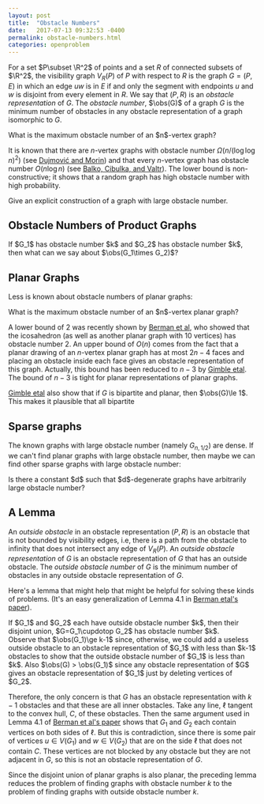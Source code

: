 ```yaml
---
layout: post
title:  "Obstacle Numbers"
date:   2017-07-13 09:32:53 -0400
permalink: obstacle-numbers.html
categories: openproblem
---
```

$\DeclareMathOperator{\obs}{obs}\newcommand{\R}{\mathbb{R}}\DeclareMathOperator{\cupdotop}{\dot{\cup}}$For a set $P\subset \R^2$ of points and a set $R$ of connected subsets of $\R^2$, the visibility graph $V_R(P)$ of $P$ with respect to $R$ is the graph $G=(P,E)$ in which an edge $uw$ is in $E$ if and only the segment with endpoints $u$ and $w$ is disjoint from every element in $R$.  We say that $(P,R)$ is an *obstacle representation* of $G$.  The *obstacle number*, $\obs(G)$ of a graph $G$ is the minimum number of obstacles in any obstacle representation of a graph isomorphic to $G$.

<div class="problem">
  What is the maximum obstacle number of an $n$-vertex graph?
</div>

It is known that there are $n$-vertex graphs with obstacle number $\Omega(n/(\log\log n)^2)$ (see [Dujmović and Morin][dujmovic-morin]) and that every $n$-vertex graph has obstacle number $O(n\log n)$ (see [Balko, Cibulka, and Valtr][balko-cibulka-valtr]).
The lower bound is non-constructive; it shows that a random graph has high obstacle number with high probability.

<div class="problem">
  Give an explicit construction of a graph with large obstacle number.
</div>

## Obstacle Numbers of Product Graphs

<div class="problem">
  If $G_1$ has obstacle number $k$ and $G_2$ has obstacle number $k$, then what can we say about $\obs(G_1\times G_2)$?
</div>

## Planar Graphs
Less is known about obstacle numbers of planar graphs:

<div class="problem">
  What is the maximum obstacle number of an $n$-vertex planar graph?
</div>

A lower bound of 2 was recently shown by [Berman et al][berman-etal], who showed that the icosahedron (as well as another planar graph with 10 vertices) has obstacle number 2.  An upper bound of $O(n)$ comes from the fact that a planar drawing of an $n$-vertex planar graph has at most $2n-4$ faces and placing an obstacle inside each face gives an obstacle representation of this graph.  Actually, this bound has been reduced to $n-3$ by [Gimble etal][gimble-etal].  The bound of $n-3$ is tight for planar representations of planar graphs.

[Gimble etal][gimble-etal] also show that if $G$ is bipartite and planar, then $\obs(G)\le 1$.  This makes it plausible that all bipartite

## Sparse graphs

The known graphs with large obstacle number (namely $G_{n,1/2}$) are dense. If we can't find planar graphs with large obstacle number, then maybe we can find other sparse graphs with large obstacle number:

<div class="problem">
  Is there a constant $d$ such that $d$-degenerate graphs have arbitrarily large obstacle number?
</div>


## A Lemma
An *outside obstacle* in an obstacle representation $(P,R)$ is an obstacle that is not bounded by visibility edges, i.e, there is a path from the obstacle to infinity that does not intersect any edge of $V_R(P)$. An *outside obstacle representation* of $G$ is an obstacle representation of $G$ that has an outside obstacle.  The *outside obstacle number* of $G$ is the minimum number of obstacles in any outside obstacle representation of $G$.

Here's a lemma that might help that might be helpful for solving these kinds of problems. (It's an easy generalization of Lemma 4.1
in [Berman etal's paper][berman-etal]).

<div class="lemma">
  If $G_1$ and $G_2$ each have outside obstacle number $k$, then their disjoint
  union, $G=G_1\cupdotop G_2$ has obstacle number $k$.
</div>

<div class="proof" markdown="1">
Observe that $\obs(G_1)\ge k-1$ since, otherwise, we could add a useless outside obstacle to an obstacle representation of $G_1$ with less than $k-1$ obstacles to show that the outside obstacle number of $G_1$ is less than $k$. Also $\obs(G) > \obs(G_1)$ since any obstacle representation of $G$ gives an obstacle representation of $G_1$ just by deleting vertices of $G_2$.

Therefore, the only concern is that $G$ has an obstacle representation with $k-1$ obstacles and that these are all inner obstacles. Take any line, $\ell$ tangent to the convex hull, $C$, of these obstacles.  Then the same argument used in Lemma 4.1 of [Berman et al's paper][berman-etal] shows that $G_1$ and $G_2$ each contain vertices on both sides of $\ell$.  But this is contradiction, since there is some pair of vertices $u\in V(G_1)$ and $w\in V(G_2)$ that are on the side $\ell$ that does not contain $C$.  These vertices are not blocked by any obstacle but they are not adjacent in $G$, so this is not an obstacle representation of $G$.
</div>

Since the disjoint union of planar graphs is also planar, the preceding lemma reduces the problem of finding graphs with obstacle number $k$ to the problem of finding graphs with outside obstacle number $k$.

[dujmovic-morin]: http://www.combinatorics.org/ojs/index.php/eljc/article/view/v22i3p1
[balko-cibulka-valtr]: https://arxiv.org/abs/1610.04741
[berman-etal]: https://arxiv.org/abs/1606.03782
[gimble-etal]: https://arxiv.org/abs/1706.06992
